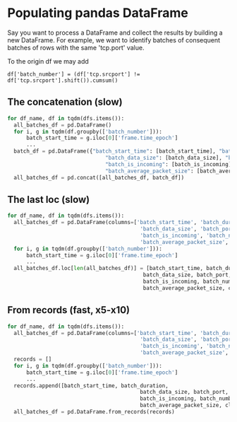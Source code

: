 # Populating pandas DataFrame
Say you want to process a DataFrame and collect the results by building a new DataFrame.
For example, we want to identify batches of consequent batches of rows with the same 'tcp.port' value.

To the origin df we may add

`df['batch_number'] = (df['tcp.srcport'] != df['tcp.srcport'].shift()).cumsum()`


## The concatenation (slow)

```python
for df_name, df in tqdm(dfs.items()):
  all_batches_df = pd.DataFrame()
  for i, g in tqdm(df.groupby(['batch_number'])):
      batch_start_time = g.iloc[0]['frame.time_epoch']
      ...
  batch_df = pd.DataFrame({"batch_start_time": [batch_start_time], "batch_duration": [batch_duration],
                               "batch_data_size": [batch_data_size], "batch_port": [batch_port],
                               "batch_is_incoming": [batch_is_incoming], "batch_number_of_packets": [batch_number_of_packets],
                               "batch_average_packet_size": [batch_average_packet_size], "class_name": [class_name]})
  all_batches_df = pd.concat([all_batches_df, batch_df])
```

## The last loc (slow)

```python
for df_name, df in tqdm(dfs.items()):
  all_batches_df = pd.DataFrame(columns=['batch_start_time', 'batch_duration',
                                          'batch_data_size', 'batch_port',
                                          'batch_is_incoming', 'batch_number_of_packets',
                                          'batch_average_packet_size', 'class_name'])
  for i, g in tqdm(df.groupby(['batch_number'])):
      batch_start_time = g.iloc[0]['frame.time_epoch']
      ...
  all_batches_df.loc[len(all_batches_df)] = [batch_start_time, batch_duration,
                                           batch_data_size, batch_port,
                                           batch_is_incoming, batch_number_of_packets,
                                           batch_average_packet_size, class_name]
```

## From records (fast, x5-x10)

```python
for df_name, df in tqdm(dfs.items()):
  all_batches_df = pd.DataFrame(columns=['batch_start_time', 'batch_duration',
                                          'batch_data_size', 'batch_port',
                                          'batch_is_incoming', 'batch_number_of_packets',
                                          'batch_average_packet_size', 'class_name'])
  records = []
  for i, g in tqdm(df.groupby(['batch_number'])):
      batch_start_time = g.iloc[0]['frame.time_epoch']
      ...
  records.append([batch_start_time, batch_duration,
                                          batch_data_size, batch_port,
                                          batch_is_incoming, batch_number_of_packets,
                                          batch_average_packet_size, class_name])
  all_batches_df = pd.DataFrame.from_records(records)
```



